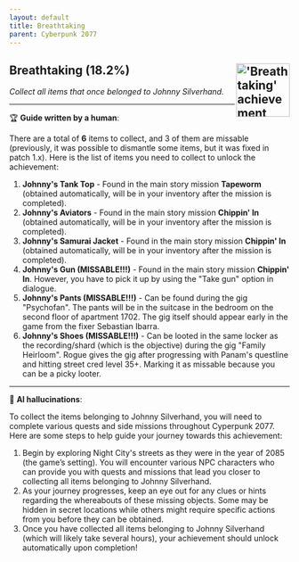 ```yaml
---
layout: default
title: Breathtaking
parent: Cyberpunk 2077
---
```


## Breathtaking (18.2%) <img align="right" src="https://cdn.cloudflare.steamstatic.com/steamcommunity/public/images/apps/1091500/27664ed21cfe3db65108a6ed1b25e383a6aafdb8.jpg" alt="'Breathtaking' achievement icon" width="96" height="96">

_Collect all items that once belonged to Johnny Silverhand._

---

:trophy: **Guide written by a human**:

There are a total of **6** items to collect, and 3 of them are missable (previously, it was possible to dismantle some items, but it was fixed in patch 1.x). Here is the list of items you need to collect to unlock the achievement:

1. **Johnny's Tank Top** - Found in the main story mission **Tapeworm** (obtained automatically, will be in your inventory after the mission is completed).
2. **Johnny's Aviators** - Found in the main story mission **Chippin' In** (obtained automatically, will be in your inventory after the mission is completed).
3. **Johnny's Samurai Jacket** - Found in the main story mission **Chippin' In** (obtained automatically, will be in your inventory after the mission is completed).
4. **Johnny's Gun (MISSABLE!!!)** - Found in the main story mission **Chippin' In**. However, you have to pick it up by using the "Take gun" option in dialogue.
5. **Johnny's Pants (MISSABLE!!!)** - Can be found during the gig "Psychofan". The pants will be in the suitcase in the bedroom on the second floor of apartment 1702. The gig itself should appear early in the game from the fixer Sebastian Ibarra.
6. **Johnny's Shoes (MISSABLE!!!)** - Can be looted in the same locker as the recording/shard (which is the objective) during the gig "Family Heirloom". Rogue gives the gig after progressing with Panam's questline and hitting street cred level 35+. Marking it as missable because you can be a picky looter.

---

:robot: **AI hallucinations**:

To collect the items belonging to Johnny Silverhand, you will need to complete various quests and side missions throughout Cyperpunk 2077. Here are some steps to help guide your journey towards this achievement:

1. Begin by exploring Night City's streets as they were in the year of 2085 (the game’s setting). You will encounter various NPC characters who can provide you with quests and missions that lead you closer to collecting all items belonging to Johnny Silverhand.
2. As your journey progresses, keep an eye out for any clues or hints regarding the whereabouts of these missing objects. Some may be hidden in secret locations while others might require specific actions from you before they can be obtained.
3. Once you have collected all items belonging to Johnny Silverhand (which will likely take several hours), your achievement should unlock automatically upon completion!
